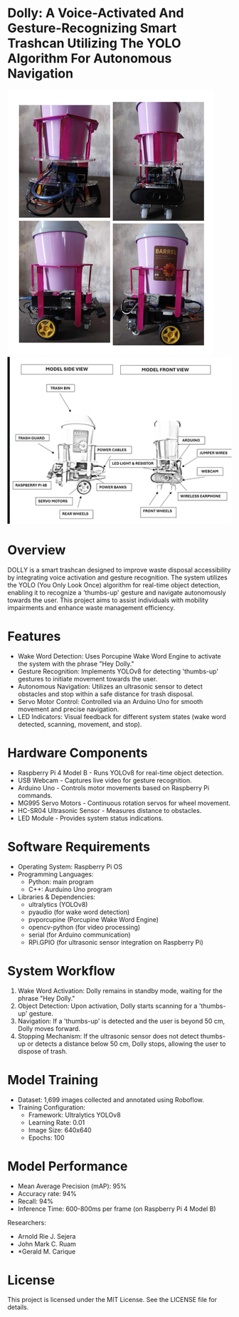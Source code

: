 # Dolly: A Voice-Activated And Gesture-Recognizing Smart Trashcan Utilizing The YOLO Algorithm For Autonomous Navigation

![Dolly Smart Trashcan](dolly.png)                            ![Dolly Diagram](dolly_diagram.png)

# Overview

DOLLY is a smart trashcan designed to improve waste disposal accessibility by integrating voice activation and gesture recognition. The system utilizes the YOLO (You Only Look Once) algorithm for real-time object detection, enabling it to recognize a 'thumbs-up' gesture and navigate autonomously towards the user. This project aims to assist individuals with mobility impairments and enhance waste management efficiency.

# Features

* Wake Word Detection: Uses Porcupine Wake Word Engine to activate the system with the phrase "Hey Dolly."
* Gesture Recognition: Implements YOLOv8 for detecting 'thumbs-up' gestures to initiate movement towards the user.
* Autonomous Navigation: Utilizes an ultrasonic sensor to detect obstacles and stop within a safe distance for trash disposal.
* Servo Motor Control: Controlled via an Arduino Uno for smooth movement and precise navigation.
* LED Indicators: Visual feedback for different system states (wake word detected, scanning, movement, and stop).

# Hardware Components

- Raspberry Pi 4 Model B - Runs YOLOv8 for real-time object detection.
- USB Webcam - Captures live video for gesture recognition.
- Arduino Uno - Controls motor movements based on Raspberry Pi commands.
- MG995 Servo Motors - Continuous rotation servos for wheel movement.
- HC-SR04 Ultrasonic Sensor - Measures distance to obstacles.
- LED Module - Provides system status indications.

# Software Requirements

- Operating System: Raspberry Pi OS
- Programming Languages:
    - Python: main program
    - C++: Aurduino Uno program
- Libraries & Dependencies:
    - ultralytics (YOLOv8)
    - pyaudio (for wake word detection)
    - pvporcupine (Porcupine Wake Word Engine)
    - opencv-python (for video processing)
    - serial (for Arduino communication)
    - RPi.GPIO (for ultrasonic sensor integration on Raspberry Pi)

# System Workflow

1. Wake Word Activation: Dolly remains in standby mode, waiting for the phrase "Hey Dolly."
2. Object Detection: Upon activation, Dolly starts scanning for a 'thumbs-up' gesture.
3. Navigation: If a 'thumbs-up' is detected and the user is beyond 50 cm, Dolly moves forward.
4. Stopping Mechanism: If the ultrasonic sensor does not detect thumbs-up or detects a distance below 50 cm, Dolly stops, allowing the user to dispose of trash.

# Model Training

- Dataset: 1,699 images collected and annotated using Roboflow.
- Training Configuration:
    - Framework: Ultralytics YOLOv8
    - Learning Rate: 0.01
    - Image Size: 640x640
    - Epochs: 100

# Model Performance

- Mean Average Precision (mAP): 95%
- Accuracy rate: 94%
- Recall: 94%
- Inference Time: 600-800ms per frame (on Raspberry Pi 4 Model B)


Researchers:
- Arnold Rie J. Sejera
- John Mark C. Ruam
- *Gerald M. Carique


# License
This project is licensed under the MIT License. See the LICENSE file for details.




 











